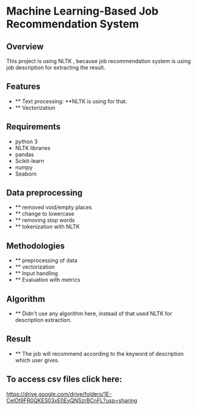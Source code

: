 # Machine Learning-Based Job Recommendation System
## Overview
This project is using NLTK , because job recommendation system is using job description for extracting the result.
## Features
 - ** Text processing: **NLTK is using for that.
 - ** Vectorization
 ## Requirements
 - python 3
 - NLTK libraries
 - pandas
 - Scikit-learn
 - numpy
 - Seaborn
 ## Data preprocessing
 - ** removed void/empty places
 - ** change to lowercase 
 - ** removing stop words
 - ** tokenization with NLTK
 ## Methodologies
 - ** preprocessing of data
 - ** vectorization
 - ** Input handling
 - ** Evaluation with metrics
 ## Algorithm
 - ** Didn't use any algorithm here, instead of that used NLTK for description extraction.
 ## Result
 - ** The job will recommend according to the keyword of description which user gives.

## To access csv files click here: 
https://drive.google.com/drive/folders/1E-CelOt9FR0QKES03xE0EyQNSzrBCnFL?usp=sharing
